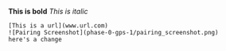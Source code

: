 **This is bold**
*This is italic*
```codeblock
[This is a url](www.url.com)
![Pairing Screenshot](phase-0-gps-1/pairing_screenshot.png)
here's a change
